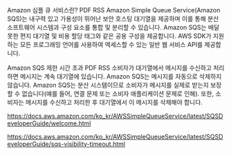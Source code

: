 Amazon 심플 큐 서비스란?
PDF
RSS
Amazon Simple Queue Service(Amazon SQS)는 내구력 있고 가용성이 뛰어난 보안 호스팅 대기열을 제공하며 이를 통해 분산 소프트웨어 시스템과 구성 요소를 통합 및 분리할 수 있습니다. Amazon SQS는 배달 못한 편지 대기열 및 비용 할당 태그와 같은 공용 구성을 제공합니다. AWS SDK가 지원하는 모든 프로그래밍 언어를 사용하여 액세스할 수 있는 일반 웹 서비스 API를 제공합니다.


Amazon SQS 제한 시간 초과
PDF
RSS
소비자가 대기열에서 메시지를 수신하고 처리하면 메시지는 계속 대기열에 있습니다. Amazon SQS는 메시지를 자동으로 삭제하지 않습니다. Amazon SQS는 분산 시스템이므로 소비자가 메시지를 실제로 받는지 보장할 수 없습니다(예를 들어, 연결 문제 또는 소비자 애플리케이션 문제로 인해). 또한, 소비자는 메시지를 수신하고 처리한 후 대기열에서 이 메시지를 삭제해야 합니다.



https://docs.aws.amazon.com/ko_kr/AWSSimpleQueueService/latest/SQSDeveloperGuide/welcome.html

https://docs.aws.amazon.com/ko_kr/AWSSimpleQueueService/latest/SQSDeveloperGuide/sqs-visibility-timeout.html